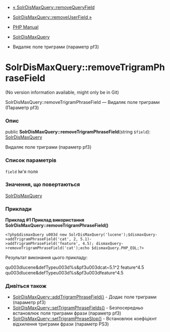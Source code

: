- [«
SolrDisMaxQuery::removeQueryField](solrdismaxquery.removequeryfield.md)
- [SolrDisMaxQuery::removeUserField
»](solrdismaxquery.removeuserfield.md)

- [PHP Manual](index.md)
- [SolrDisMaxQuery](class.solrdismaxquery.md)
- Видаляє поле триграми (параметр pf3)

# SolrDisMaxQuery::removeTrigramPhraseField

(No version information available, might only be in Git)

SolrDisMaxQuery::removeTrigramPhraseField — Видаляє поле триграми
(Параметр pf3)

### Опис

public **SolrDisMaxQuery::removeTrigramPhraseField**(string `$field`):
[SolrDisMaxQuery](class.solrdismaxquery.md)

Видаляє поле триграми (параметр pf3)

### Список параметрів

`field`
Ім'я поля

### Значення, що повертаються

[SolrDisMaxQuery](class.solrdismaxquery.md)

### Приклади

**Приклад #1 Приклад використання
**SolrDisMaxQuery::removeTrigramPhraseField()****

` <?php$dismaxQuery u003d new SolrDisMaxQuery('lucene');$dismaxQuery->addTrigramPhraseField('cat', 2, 5.1)->addTrigramPhraseField('feature', 4.5); dismaxQuery->removeTrigramPhraseField('cat');echo $dismaxQuery.PHP_EOL;?> `

Результат виконання цього прикладу:

qu003dlucene&defTypeu003d%s&pf3u003dcat~5.1^2 feature^4.5
qu003dlucene&defTypeu003d%s&pf3u003dfeature^4.5

### Дивіться також

- [SolrDisMaxQuery::addTrigramPhraseField()](solrdismaxquery.addtrigramphrasefield.md) -
Додає поле триграми (параметр pf3)
- [SolrDisMaxQuery::setTrigramPhraseFields()](solrdismaxquery.settrigramphrasefields.md) -
Безпосередньо встановлює поля триграми фрази (параметр pf3)
- [SolrDisMaxQuery::setTrigramPhraseSlop()](solrdismaxquery.settrigramphraseslop.md) -
Встановлює коефіцієнт відхилення триграми фрази (параметр PS3)
